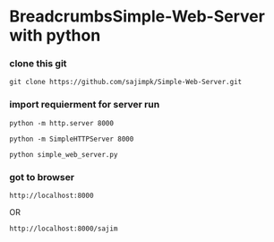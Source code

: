 # BreadcrumbsSimple-Web-Server with python

### clone this git 

```
git clone https://github.com/sajimpk/Simple-Web-Server.git
```
### import requierment for server run
```
python -m http.server 8000

python -m SimpleHTTPServer 8000

python simple_web_server.py

```
### got to browser 
```
http://localhost:8000 
```
OR 
```
http://localhost:8000/sajim
```
